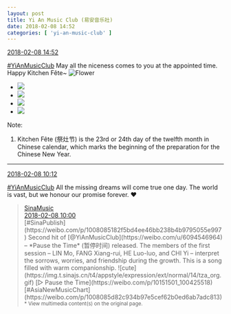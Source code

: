 ```yaml
---
layout: post
title: Yi An Music Club (易安音乐社)
date: 2018-02-08 14:52
categories: [ 'yi-an-music-club' ]
---
```


<div class="weibo-info">
  <a href="https://weibo.com/6094546964/G2alsbqvQ">2018-02-08 14:52</a>
</div>

[#YiAnMusicClub](https://weibo.com/p/100808beae2e3e05b17b64f63ebedca39f19b2/super_index) May all the niceness comes to you at the appointed time. Happy Kitchen Fête~ ![Flower](//img.t.sinajs.cn/t4/appstyle/expression/ext/normal/6c/flower_org.gif)

<!-- more -->

<ul class="weibo-pic-list-2">
  <li class="weibo-pic">
    <a href="//wx3.sinaimg.cn/mw690/006Es64Aly1fo91ftlnerj31410qo0yx.jpg"><img src="//wx3.sinaimg.cn/thumb150/006Es64Aly1fo91ftlnerj31410qo0yx.jpg"/></a>
  </li>
  <li class="weibo-pic">
    <a href="//wx4.sinaimg.cn/mw690/006Es64Aly1fo91fwzyx7j33vc2kwx6x.jpg"><img src="//wx4.sinaimg.cn/thumb150/006Es64Aly1fo91fwzyx7j33vc2kwx6x.jpg"/></a>
  </li>
  <li class="weibo-pic">
    <a href="//wx2.sinaimg.cn/mw690/006Es64Aly1fo91fso659j33vc2kwx6w.jpg"><img src="//wx2.sinaimg.cn/thumb150/006Es64Aly1fo91fso659j33vc2kwx6w.jpg"/></a>
  </li>
  <li class="weibo-pic">
    <a href="//wx1.sinaimg.cn/mw690/006Es64Aly1fo91k0es3ij33vc2kwx6w.jpg"><img src="//wx1.sinaimg.cn/thumb150/006Es64Aly1fo91k0es3ij33vc2kwx6w.jpg"/></a>
  </li>
</ul>

Note:
1. Kitchen Fête (祭灶节) is the 23rd or 24th day of the twelfth month in Chinese calendar, which marks the beginning of the preparation for the Chinese New Year.

---

<div class="weibo-info">
  <a href="https://weibo.com/6094546964/G28vO9uRA">2018-02-08 10:12</a>
</div>

[#YiAnMusicClub](https://weibo.com/p/100808beae2e3e05b17b64f63ebedca39f19b2/super_index) All the missing dreams will come true one day. The world is vast, but we honour our promise forever. :heart:

> <div class="weibo-post-name">
>   <a href="https://weibo.com/musichut">SinaMusic</a>
> </div>
> <div class="weibo-info">
>   <a href="https://weibo.com/1266269835/G28qN5mRQ">2018-02-08 10:00</a>
> </div>
> [#SinaPublish](https://weibo.com/p/1008085182f5bd4ee46bb238b4b9795055e997) Second hit of [@YiAnMusicClub](https://weibo.com/u/6094546964) – *Pause the Time* (暂停时间) released. The members of the first session – LIN Mo, FANG Xiang-rui, HE Luo-luo, and CHI Yi – interpret the sorrows, worries, and friendship during the growth. This is a song filled with warm companionship. ![cute](https://img.t.sinajs.cn/t4/appstyle/expression/ext/normal/14/tza_org.gif) [▷ Pause the Time](https://weibo.com/p/10151501_100425518) [#AsiaNewMusicChart](https://weibo.com/p/1008085d82c934b97e5cef62b0ed6ab7adc813)  
> <small>* View multimedia content(s) on the original page.</small>

